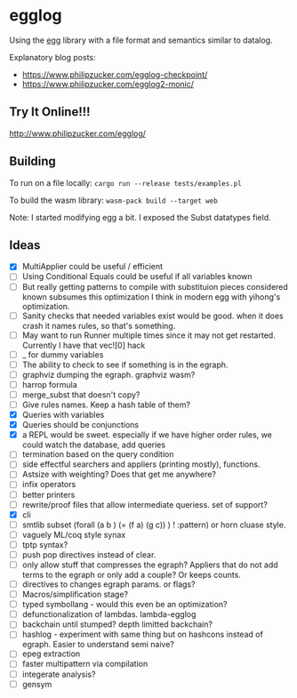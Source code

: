 # egglog

Using the [egg](https://egraphs-good.github.io/) library with a file format and semantics similar to datalog.

Explanatory blog posts: 
- <https://www.philipzucker.com/egglog-checkpoint/>
- <https://www.philipzucker.com/egglog2-monic/>
## Try It Online!!!

<http://www.philipzucker.com/egglog/>

## Building

To run on a file locally:
`cargo run --release tests/examples.pl`

To build the wasm library:
`wasm-pack build --target web`

Note: I started modifying egg a bit. I exposed the Subst datatypes field.

## Ideas


- [x] MultiApplier could be useful / efficient
- [ ] Using Conditional Equals could be useful if all variables known
- [ ] But really getting patterns to compile with substituion pieces considered known subsumes this optimization I think in modern egg with yihong's optimization.
- [ ] Sanity checks that needed variables exist would be good. when it does crash it names rules, so that's something.
- [ ] May want to run Runner multiple times since it may not get restarted. Currently I have that vec![0] hack
- [ ] _ for dummy variables
- [ ] The ability to check to see if something is in the egraph.
- [ ] graphviz dumping the egraph. graphviz wasm?
- [ ] harrop formula
- [ ] merge_subst that doesn't copy?
- [ ] Give rules names. Keep a hash table of them?
- [x] Queries with variables
- [x] Queries should be conjunctions
- [X] a REPL would be sweet. especially if we have higher order rules, we could watch the database, add queries
- [ ] termination based on the query condition
- [ ] side effectful searchers and appliers (printing mostly), functions.
- [ ] Astsize with weighting? Does that get me anywhere?
- [ ] infix operators
- [ ] better printers
- [ ] rewrite/proof files that allow intermediate queriess. set of support?
- [x] cli
- [ ] smtlib subset (forall (a b ) (= (f a) (g c))  ) ! :pattern) or horn cluase style.
- [ ] vaguely ML/coq style synax
- [ ] tptp syntax?
- [ ] push pop directives instead of clear.
- [ ] only allow stuff that compresses the egraph? Appliers that do not add terms to the egraph or only add a couple? Or keeps counts.
- [ ] directives to changes egraph params. or flags?
- [ ] Macros/simplification stage?
- [ ] typed symbollang - would this even be an optimization?
- [ ] defunctionalization of lambdas. lambda-egglog
- [ ] backchain until stumped? depth limitted backchain?
- [ ] hashlog - experiment with same thing but on hashcons instead of egraph. Easier to understand semi naive?
- [ ] epeg extraction
- [ ] faster multipattern via compilation
- [ ] integerate analysis?
- [ ] gensym
